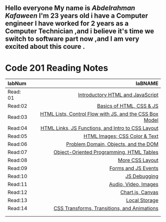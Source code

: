 
## Hello everyone My name is *Abdelrahman Kafaween* I'm 23 years old i have a Computer engineer I have worked for 2 years as a Computer Technician ,and i believe it's time we switch to software part now ,and I am very excited about this coure .


# Code 201 Reading Notes
| labNum        | laBNAME            |
|    :----      |    -------------:  |  
| Read: 01      |     [Introductory HTML and JavaScript]( https://kafaween.github.io/reading-notes-201/class-01)       |
| Read:02       |     [Basics of HTML, CSS & JS]( https://kafaween.github.io/reading-notes-201/class-02)           |
| Read:03       |      [HTML Lists, Control Flow with JS, and the CSS Box Model]( https://kafaween.github.io/reading-notes-201/read-03)          |
| Read:04       |   [HTML Links, JS Functions, and Intro to CSS Layout]( https://kafaween.github.io/reading-notes-201/read-04)            |
| Read:05       |   [HTML Images; CSS Color & Text]( https://kafaween.github.io/reading-notes-201/Read-05)            |
| Read:06       |   [Problem Domain, Objects, and the DOM]( https://kafaween.github.io/reading-notes-201/read-06)            |
| Read:07       |   [Object-Oriented Programming, HTML Tables]( https://kafaween.github.io/reading-notes-201/read-07)            |
| Read:08       |   [More CSS Layout]( https://kafaween.github.io/reading-notes-201/read-08)             |
| Read:09       |   [Forms and JS Events]( https://kafaween.github.io/reading-notes-201/read-09)             |
| Read:10       |   [JS Debugging]( https://kafaween.github.io/reading-notes-201/read-10)            |
| Read:11       |   [Audio, Video, Images]( https://kafaween.github.io/reading-notes-201/read-11)            |
| Read:12       |   [Chart.js, Canvas]( https://kafaween.github.io/reading-notes-201/read-12)            |
| Read:13       |   [Local Storage]( https://kafaween.github.io/reading-notes-201/read-13)            |
| Read:14       |    [CSS Transforms, Transitions, and Animations]( https://kafaween.github.io/reading-notes-201/read-14)            |
|               |               |
|               |               |


